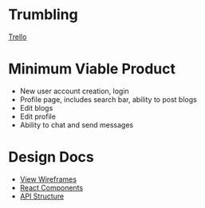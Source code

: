 # Trumbling

[Trello][trello]

[trello]: https://trello.com/b/tSuLQwfb/project


# Minimum Viable Product

* New user account creation, login
* Profile page, includes search bar, ability to post blogs
* Edit blogs
* Edit profile
* Ability to chat and send messages

# Design Docs

* [View Wireframes][wireframes]
* [React Components][components]
* [API Structure][apiStructure]

[wireframes]: wireframes
[components]: components
[apiStructure]: apiStructure

